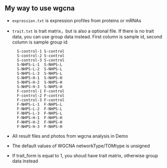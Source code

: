 ## My way to use wgcna

* `expression.txt` is expression profiles from proteins or mRNAs
* `trait.txt` is trait matrix，but is also a optional file. If there is no trait data, you can use group data instead. First column is sample id, second column is sample group id.
	
		S-control-1	S-control
		S-control-2	S-control
		S-control-3	S-control
		S-NHPS-L-1	S-NHPS-L
		S-NHPS-L-2	S-NHPS-L
		S-NHPS-L-3	S-NHPS-L
		S-NHPS-H-1	S-NHPS-H
		S-NHPS-H-2	S-NHPS-H
		S-NHPS-H-3	S-NHPS-H
		F-control-1	F-control
		F-control-2	F-control
		F-control-3	F-control
		F-NHPS-L-1	F-NHPS-L
		F-NHPS-L-2	F-NHPS-L
		F-NHPS-L-3	F-NHPS-L
		F-NHPS-H-1	F-NHPS-H
		F-NHPS-H-2	F-NHPS-H
		F-NHPS-H-3	F-NHPS-H

* All result files and photos from wgcna analysis in Demo
* The default values of WGCNA networkType/TOMtype is unsigned
* If trait_form is equal to 1, you shoud have trait matrix, otherwise group data instead
